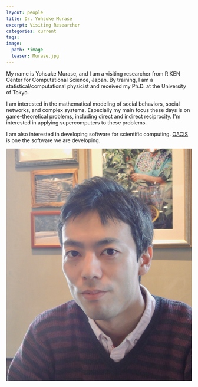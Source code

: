 ```yaml
---
layout: people
title: Dr. Yohsuke Murase
excerpt: Visiting Researcher
categories: current
tags:
image:
  path: *image
  teaser: Murase.jpg
---
```


My name is Yohsuke Murase, and I am a visiting researcher from RIKEN Center for Computational Science, Japan.
By training, I am a statistical/computational physicist and received my Ph.D. at the University of Tokyo.

I am interested in the mathematical modeling of social behaviors, social networks, and complex systems.
Especially my main focus these days is on game-theoretical problems, including direct and indirect reciprocity.
I'm interested in applying supercomputers to these problems.

I am also interested in developing software for scientific computing. [OACIS](https://github.com/crest-cassia/oacis) is one the software we are developing.


<div id="socialMedia" style="text-align:center">
    <a href="mailto:yohsuke.murase@gmail.com" title="Email"><i style="font-size:24px" class="fa fa-envelope"></i></a>
    <a href="https://github.com/yohm" title="GitHub"><i style="font-size:24px" class="fa fa-github"></i></a>
    <a href="https://twitter.com/yohm13" title="Twitter"><i style="font-size:24px" class="fa fa-twitter"></i></a>
    <a href="http://yohm.github.io/" title="Webpage"><i style="font-size:24px" class="fa fa-home"></i></a>
</div>

<img src="../../images/Murase.jpg" class="center">